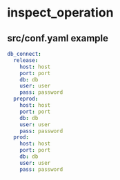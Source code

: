 # inspect_operation
## src/conf.yaml example
```yaml
db_connect:
  release:
    host: host
    port: port
    db: db
    user: user
    pass: password
  preprod:
    host: host
    port: port
    db: db
    user: user
    pass: password
  prod:
    host: host
    port: port
    db: db
    user: user
    pass: password
```
